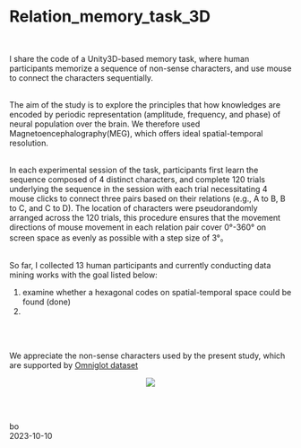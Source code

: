 # Relation_memory_task_3D
<br />

I share the code of a Unity3D-based memory task, where human participants memorize a sequence of non-sense characters, and use mouse to connect the characters sequentially. 
<br /><br />

The aim of the study is to explore the principles that how knowledges are encoded by periodic representation (amplitude, frequency, and phase) of neural population over the brain. We therefore used Magnetoencephalography(MEG), which offers ideal spatial-temporal resolution. 
<br /><br />

In each experimental session of the task, participants first learn the sequence composed of 4 distinct characters, and complete 120 trials underlying the sequence in the session with each trial necessitating 4 mouse clicks to connect three pairs based on their relations (e.g., A to B, B to C, and C to D). The location of characters were pseudorandomly arranged across the 120 trials, this procedure ensures that the movement directions of mouse movement in each relation pair cover 0°-360° on screen space as evenly as possible with a step size of 3°。 
<br /><br />

So far, I collected 13 human participants and currently conducting data mining works with the goal listed below:<br />
1. examine whether a hexagonal codes on spatial-temporal space could be found (done)
2. 
<br /><br />



We appreciate the non-sense characters used by the present study, which are supported by [Omniglot dataset ](https://www.omniglot.com/)


<p align="center"> 
<img src="https://github.com/ZHANGneuro/Relation_memory_task_3D/blob/main/video-example720.gif">
</p>
<br /> <br /> 


bo <br />
2023-10-10
<br /><br />

